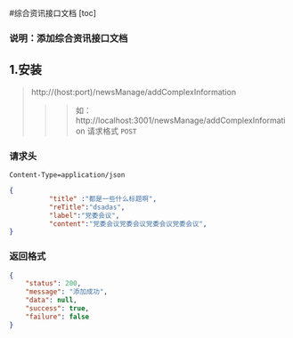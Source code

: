 #综合资讯接口文档
[toc]
### 说明：添加综合资讯接口文档
## 1.安装
> http://(host:port)/newsManage/addComplexInformation
>>> 如：http://localhost:3001/newsManage/addComplexInformation
请求格式 `POST`

### 请求头
```
Content-Type=application/json
```
```json
{
          "title" :"都是一些什么标题啊",
          "reTitle":"dsadas",
          "label":"党委会议",
          "content":"党委会议党委会议党委会议党委会议",
}
```
### 返回格式

```json
{
    "status": 200,
    "message": "添加成功",
    "data": null,
    "success": true,
    "failure": false
}
```